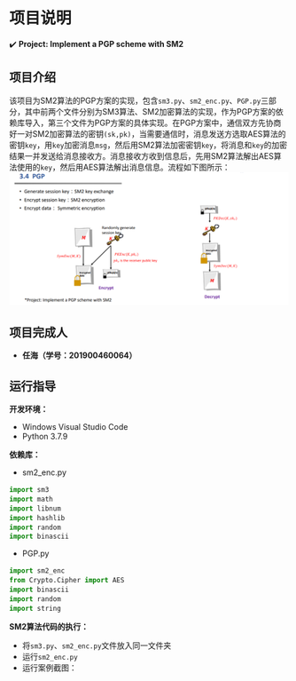 项目说明
===
:heavy_check_mark: **Project: Implement a PGP scheme with SM2**  
## 项目介绍  
该项目为SM2算法的PGP方案的实现，包含`sm3.py`、`sm2_enc.py`、`PGP.py`三部分，其中前两个文件分别为SM3算法、SM2加密算法的实现，作为PGP方案的依赖库导入，第三个文件为PGP方案的具体实现。在PGP方案中，通信双方先协商好一对SM2加密算法的密钥`(sk,pk)`，当需要通信时，消息发送方选取AES算法的密钥`key`，用`key`加密消息`msg`，然后用SM2算法加密密钥`key`，将消息和`key`的加密结果一并发送给消息接收方。消息接收方收到信息后，先用SM2算法解出AES算法使用的`key`，然后用AES算法解出消息信息。流程如下图所示：
![20220729231638](images/20220729231638.png)
 ## 项目完成人
 * **任海（学号：201900460064）**  
 ## 运行指导 
 **开发环境：** 
 * Windows Visual Studio Code  
 * Python 3.7.9  
 
 **依赖库：**  
 * sm2_enc.py
 ```Python
import sm3
import math
import libnum
import hashlib
import random
import binascii
 ```
 * PGP.py
 ```Python
import sm2_enc
from Crypto.Cipher import AES
import binascii
import random
import string
 ```
 
 **SM2算法代码的执行：** 
 * 将`sm3.py`、`sm2_enc.py`文件放入同一文件夹
 * 运行`sm2_enc.py`
 * 运行案例截图：
 
